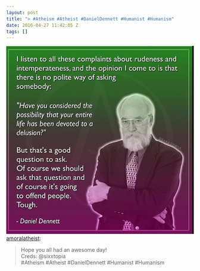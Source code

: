 ```yaml
---
layout: post
title: "> #Atheism #Atheist #DanielDennett #Humanist #Humanism"
date: 2016-04-27 11:42:05 Z
tags: []
---
```

![](/media/2016/04/143476961399.jpg)
[amoralatheist](http://amoralatheist.tumblr.com/post/125135097918):

> Hope you all had an awesome day!  
> Creds: @sixxtopia  
> #Atheism #Atheist #DanielDennett #Humanist #Humanism
